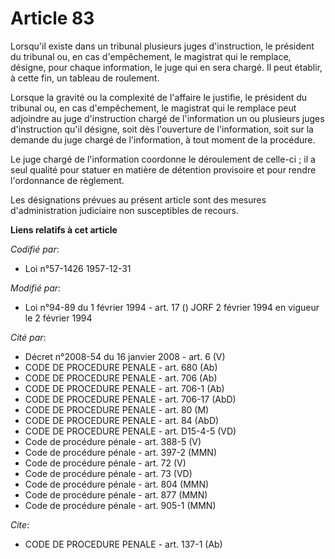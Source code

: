 # Article 83

Lorsqu'il existe dans un tribunal plusieurs juges d'instruction, le président du tribunal ou, en cas d'empêchement, le
magistrat qui le remplace, désigne, pour chaque information, le juge qui en sera chargé. Il peut établir, à cette fin, un
tableau de roulement.

Lorsque la gravité ou la complexité de l'affaire le justifie, le président du tribunal ou, en cas d'empêchement, le magistrat
qui le remplace peut adjoindre au juge d'instruction chargé de l'information un ou plusieurs juges d'instruction qu'il
désigne, soit dès l'ouverture de l'information, soit sur la demande du juge chargé de l'information, à tout moment de la
procédure.

Le juge chargé de l'information coordonne le déroulement de celle-ci ; il a seul qualité pour statuer en matière de détention
provisoire et pour rendre l'ordonnance de règlement.

Les désignations prévues au présent article sont des mesures d'administration judiciaire non susceptibles de recours.

**Liens relatifs à cet article**

_Codifié par_:

  - Loi n°57-1426 1957-12-31

_Modifié par_:

  - Loi n°94-89 du 1 février 1994 - art. 17 () JORF 2 février 1994 en vigueur le 2 février 1994

_Cité par_:

  - Décret n°2008-54 du 16 janvier 2008 - art. 6 (V)
  - CODE DE PROCEDURE PENALE - art. 680 (Ab)
  - CODE DE PROCEDURE PENALE - art. 706 (Ab)
  - CODE DE PROCEDURE PENALE - art. 706-1 (Ab)
  - CODE DE PROCEDURE PENALE - art. 706-17 (AbD)
  - CODE DE PROCEDURE PENALE - art. 80 (M)
  - CODE DE PROCEDURE PENALE - art. 84 (AbD)
  - CODE DE PROCEDURE PENALE - art. D15-4-5 (VD)
  - Code de procédure pénale - art. 388-5 (V)
  - Code de procédure pénale - art. 397-2 (MMN)
  - Code de procédure pénale - art. 72 (V)
  - Code de procédure pénale - art. 73 (VD)
  - Code de procédure pénale - art. 804 (MMN)
  - Code de procédure pénale - art. 877 (MMN)
  - Code de procédure pénale - art. 905-1 (MMN)

_Cite_:

  - CODE DE PROCEDURE PENALE - art. 137-1 (Ab)
